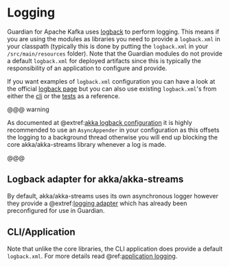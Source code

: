 # Logging

Guardian for Apache Kafka uses [logback](https://logback.qos.ch/index.html) to perform logging. This means if you are
using the modules as libraries you need to provide a `logback.xml` in your classpath (typically this is done by putting
the `logback.xml` in your `/src/main/resources` folder). Note that the Guardian modules do not provide a default
`logback.xml` for deployed artifacts since this is typically the responsibility of an application to configure and
provide.

If you want examples of `logback.xml` configuration you can have a look at the
official [logback page](https://logback.qos.ch/manual/configuration.html) but you can also use existing `logback.xml`'s
from either the [cli](https://github.com/aiven/guardian-for-apache-kafka/blob/main/core-cli/src/main/resources/logback.xml)
or the
[tests](https://github.com/aiven/guardian-for-apache-kafka/blob/main/core/src/test/resources/logback.xml) as a
reference.

@@@ warning

As documented at @extref:[akka logback configuration](akka:logging.html#logback-configuration) it is highly recommended
to use an `AsyncAppender` in your configuration as this offsets the logging to a background thread otherwise you will
end up blocking the core akka/akka-streams library whenever a log is made.

@@@

## Logback adapter for akka/akka-streams

By default, akka/akka-streams uses its own asynchronous logger however they provide a
@extref:[logging adapter](akka:logging.html#slf4j) which has already been preconfigured for use in Guardian.

## CLI/Application

Note that unlike the core libraries, the CLI application does provide a default `logback.xml`. For more details read
@ref:[application logging](../application/logging.md).
